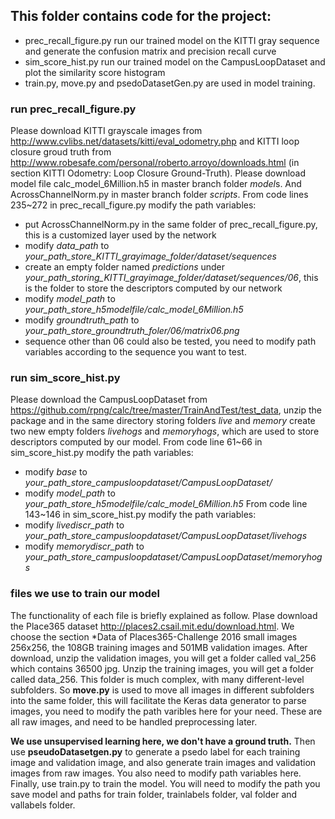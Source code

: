 ## This folder contains code for the project:
* prec_recall_figure.py run our trained model on the KITTI gray sequence and generate the confusion matrix and precision recall curve
* sim_score_hist.py run our trained model on the CampusLoopDataset and plot the similarity score histogram
* train.py, move.py and psedoDatasetGen.py are used in model training.

### run prec_recall_figure.py
Please download KITTI grayscale images from http://www.cvlibs.net/datasets/kitti/eval_odometry.php and KITTI loop closure groud truth 
from http://www.robesafe.com/personal/roberto.arroyo/downloads.html (in section KITTI Odometry: Loop Closure Ground-Truth). Please 
download model file calc_model_6Million.h5 in master branch folder *model*s. And AcrossChannelNorm.py in master branch folder *scripts*. From code lines 235~272 in prec_recall_figure.py modify the path variables:
* put AcrossChannelNorm.py in the same folder of prec_recall_figure.py, this is a customized layer used by the network
* modify *data_path* to *your_path_store_KITTI_grayimage_folder/dataset/sequences*
* create an empty folder named *predictions* under *your_path_storing_KITTI_grayimage_folder/dataset/sequences/06*, this is the folder to 
store the descriptors computed by our network
* modify *model_path* to *your_path_store_h5modelfile/calc_model_6Million.h5* 
* modify *groundtruth_path* to *your_path_store_groundtruth_foler/06/matrix06.png*
* sequence other than 06 could also be tested, you need to modify path variables according to the sequence you want to test.

### run sim_score_hist.py
Please download the CampusLoopDataset from https://github.com/rpng/calc/tree/master/TrainAndTest/test_data, unzip the package and in the same directory storing folders *live* and *memory* create two new empty folders *livehogs* and *memoryhogs*, which are used to store 
descriptors computed by our model. 
From code line 61~66 in sim_score_hist.py modify the path variables:
* modify *base* to *your_path_store_campusloopdataset/CampusLoopDataset/*
* modify *model_path* to *your_path_store_h5modelfile/calc_model_6Million.h5* 
From code line 143~146 in sim_score_hist.py modify the path variables:
* modify *livediscr_path* to *your_path_store_campusloopdataset/CampusLoopDataset/livehogs* 
* modify *memorydiscr_path* to *your_path_store_campusloopdataset/CampusLoopDataset/memoryhogs* 

### files we use to train our model
The functionality of each file is briefly explained as follow. Plase download the Place365 dataset http://places2.csail.mit.edu/download.html. We choose the section *Data of Places365-Challenge 2016 small images 256x256, the 108GB training images and 501MB validation images. After download, unzip the validation images, you will get a folder called val_256 which contains 36500 jpg. Unzip the training images, you will get a folder called data_256. This folder is much complex, with many different-level subfolders. So **move.py** is used to move all images in different subfolders into the same folder, this will facilitate the Keras data generator to parse images, you need to modify the path varibles here for your need. These are all raw images, and need to be handled preprocessing later. 

**We use unsupervised learning here, we don't have a ground truth.** Then use **pseudoDatasetgen.py** to generate a psedo label for each training image and validation image, and also generate train images and validation images from raw images. You also need to modify path 
variables here.
Finally, use train.py to train the model. You will need to modify the path you save model and paths for train folder, trainlabels folder, val folder and vallabels folder.
